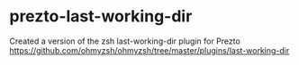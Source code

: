 # prezto-last-working-dir
Created a version of the zsh last-working-dir plugin for Prezto https://github.com/ohmyzsh/ohmyzsh/tree/master/plugins/last-working-dir
